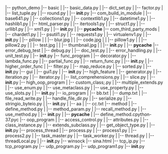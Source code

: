 |-- python_demo
    |-- basic
    |   |-- basic_data.py
    |   |-- dict_set.py
    |   |-- factor.py
    |   |-- list_tuple.py
    |   |-- round.py
    |   |-- __init__.py
    |-- com_build_in_module
    |   |-- base641.py
    |   |-- collections1.py
    |   |-- contextlib1.py
    |   |-- datetime1.py
    |   |-- hashlib1.py
    |   |-- html_parser.py
    |   |-- itertools1.py
    |   |-- struct1.py
    |   |-- urllib1.py
    |   |-- xml1.py
    |   |-- __init__.py
    |   |-- __pycache__
    |-- com_third_party_mods
    |   |-- chardet1.py
    |   |-- psutil1.py
    |   |-- requests1.py
    |   |-- virtualenv1.py
    |   |-- __init__.py
    |   |-- pillow
    |   |   |-- blur.jpg
    |   |   |-- code.jpg
    |   |   |-- pillow1.py
    |   |   |-- pillow2.py
    |   |   |-- test.jpg
    |   |   |-- thumbnail.jpg
    |   |   |-- __init__.py
    |   |-- __pycache__
    |-- error_debug_test
    |   |-- debug.py
    |   |-- doc_test.py
    |   |-- error_handling.py
    |   |-- unit_test.py
    |   |-- __init__.py
    |-- func_program
    |   |-- decorator.py
    |   |-- lambda_func.py
    |   |-- partial_func.py
    |   |-- return_func.py
    |   |-- __init__.py
    |   |-- higher_order_func
    |       |-- filter.py
    |       |-- map_reduce.py
    |       |-- sorted.py
    |       |-- __init__.py
    |-- gui
    |   |-- gui1.py
    |   |-- __init__.py
    |-- high_feature
    |   |-- generator.py
    |   |-- iteration.py
    |   |-- iterator.py
    |   |-- list_comprehensions.py
    |   |-- slice.py
    |   |-- __init__.py
    |-- high_oop_program
    |   |-- custom_class;.py
    |   |-- multiple_extends.py
    |   |-- use_enum.py
    |   |-- use_metaclass.py
    |   |-- use_property.py
    |   |-- use_slots.py
    |   |-- __init__.py
    |-- io_program
    |   |-- bb.txt
    |   |-- dump.txt
    |   |-- file_read_write.py
    |   |-- handle_file_dir.py
    |   |-- serialize.py
    |   |-- stringio_byteio.py
    |   |-- __init__.py
    |   |-- aa
    |       |-- cc.txt
    |-- method
    |   |-- define_method.py
    |   |-- method_param.py
    |   |-- recall_method.py
    |   |-- use_method.py
    |   |-- __init__.py
    |   |-- __pycache__
    |       |-- define_method.cpython-37.pyc
    |-- oop_program
    |   |-- access_control.py
    |   |-- attributes.py
    |   |-- class_instance.py
    |   |-- extends_subclass.py
    |   |-- get_object_type.py
    |   |-- __init__.py
    |-- process_thread
    |   |-- process.py
    |   |-- process1.py
    |   |-- process2.py
    |   |-- task_master.py
    |   |-- task_worker.py
    |   |-- thread.py
    |   |-- threadLocal.py
    |   |-- __init__.py
    |-- winsock
        |-- sina.html
        |-- tcp_ip.py
        |-- tcp_program.py
        |-- udp_program.py
        |-- udp_program1.py
        |-- __init__.py
